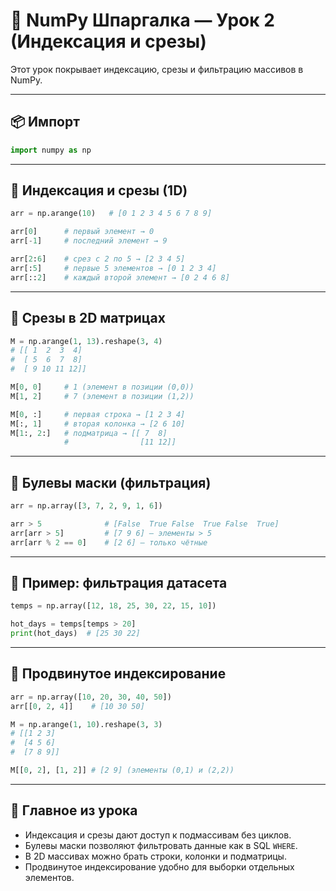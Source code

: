 
# 🧮 NumPy Шпаргалка — Урок 2 (Индексация и срезы)

Этот урок покрывает индексацию, срезы и фильтрацию массивов в NumPy.

---

## 📦 Импорт
```python
import numpy as np
```

---

## 🔹 Индексация и срезы (1D)

```python
arr = np.arange(10)   # [0 1 2 3 4 5 6 7 8 9]

arr[0]      # первый элемент → 0
arr[-1]     # последний элемент → 9

arr[2:6]    # срез с 2 по 5 → [2 3 4 5]
arr[:5]     # первые 5 элементов → [0 1 2 3 4]
arr[::2]    # каждый второй элемент → [0 2 4 6 8]
```

---

## 🔹 Срезы в 2D матрицах

```python
M = np.arange(1, 13).reshape(3, 4)
# [[ 1  2  3  4]
#  [ 5  6  7  8]
#  [ 9 10 11 12]]

M[0, 0]     # 1 (элемент в позиции (0,0))
M[1, 2]     # 7 (элемент в позиции (1,2))

M[0, :]     # первая строка → [1 2 3 4]
M[:, 1]     # вторая колонка → [2 6 10]
M[1:, 2:]   # подматрица → [[ 7  8]
            #                [11 12]]
```

---

## 🔹 Булевы маски (фильтрация)

```python
arr = np.array([3, 7, 2, 9, 1, 6])

arr > 5              # [False  True False  True False  True]
arr[arr > 5]         # [7 9 6] — элементы > 5
arr[arr % 2 == 0]    # [2 6] — только чётные
```

---

## 🔹 Пример: фильтрация датасета

```python
temps = np.array([12, 18, 25, 30, 22, 15, 10])

hot_days = temps[temps > 20]
print(hot_days)  # [25 30 22]
```

---

## 🔹 Продвинутое индексирование

```python
arr = np.array([10, 20, 30, 40, 50])
arr[[0, 2, 4]]    # [10 30 50]

M = np.arange(1, 10).reshape(3, 3)
# [[1 2 3]
#  [4 5 6]
#  [7 8 9]]

M[[0, 2], [1, 2]] # [2 9] (элементы (0,1) и (2,2))
```

---

## 📌 Главное из урока
- Индексация и срезы дают доступ к подмассивам без циклов.
- Булевы маски позволяют фильтровать данные как в SQL `WHERE`.
- В 2D массивах можно брать строки, колонки и подматрицы.
- Продвинутое индексирование удобно для выборки отдельных элементов.
